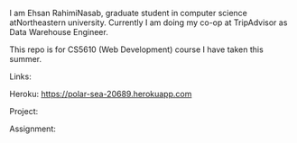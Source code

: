 I am Ehsan RahimiNasab, graduate student in computer science atNortheastern university. Currently I am doing my co-op at TripAdvisor as Data Warehouse Engineer. 

This repo is for CS5610 (Web Development) course I have taken this summer. 

Links:

Heroku: https://polar-sea-20689.herokuapp.com

Project: 

Assignment:


